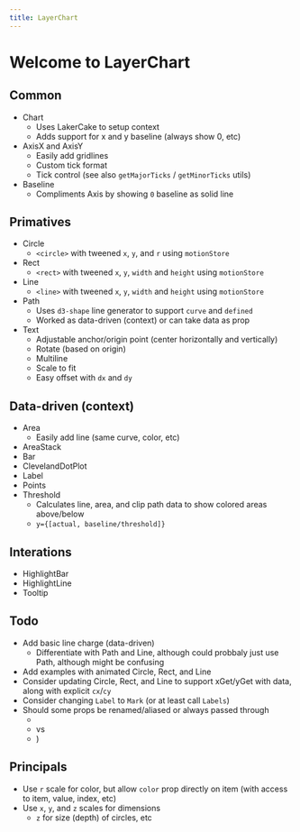 ```yaml
---
title: LayerChart
---
```


# Welcome to LayerChart

## Common

- Chart
  - Uses LakerCake to setup context
  - Adds support for x and y baseline (always show 0, etc)
- AxisX and AxisY
  - Easily add gridlines
  - Custom tick format
  - Tick control (see also `getMajorTicks` / `getMinorTicks` utils)
- Baseline
  - Compliments Axis by showing `0` baseline as solid line

## Primatives

- Circle
  - `<circle>` with tweened `x`, `y`, and `r` using `motionStore`
- Rect
  - `<rect>` with tweened `x`, `y`, `width` and `height` using `motionStore`
- Line
  - `<line>` with tweened `x`, `y`, `width` and `height` using `motionStore`
- Path
  - Uses `d3-shape` line generator to support `curve` and `defined`
  - Worked as data-driven (context) or can take data as prop
- Text
  - Adjustable anchor/origin point (center horizontally and vertically)
  - Rotate (based on origin)
  - Multiline
  - Scale to fit
  - Easy offset with `dx` and `dy`

## Data-driven (context)

- Area
  - Easily add line (same curve, color, etc)
- AreaStack
- Bar
- ClevelandDotPlot
- Label
- Points
- Threshold
  - Calculates line, area, and clip path data to show colored areas above/below
  - `y={[actual, baseline/threshold]}`

## Interations

- HighlightBar
- HighlightLine
- Tooltip

## Todo

- Add basic line charge (data-driven)
  - Differentiate with Path and Line, although could probbaly just use Path, although might be confusing
- Add examples with animated Circle, Rect, and Line
- Consider updating Circle, Rect, and Line to support xGet/yGet with data, along with explicit `cx`/`cy`
- Consider changing `Label` to `Mark` (or at least call `Labels`)
- Should some props be renamed/aliased or always passed through
  - <Circle r={10} stroke-width={2} />
  - vs
  - <Circle radius={10} strokeWidth={2}>)

## Principals

- Use `r` scale for color, but allow `color` prop directly on item (with access to item, value, index, etc)
- Use `x`, `y`, and `z` scales for dimensions
  - `z` for size (depth) of circles, etc
